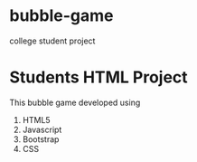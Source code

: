 # bubble-game
college student project

# Students HTML Project
This bubble game developed using 
 1. HTML5
 2. Javascript
 3. Bootstrap
 4. CSS

